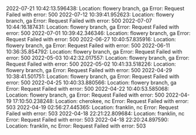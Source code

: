 2022-07-21 10:42:13.596438: Location: flowery branch, ga Error: Request Failed with error: 500
2022-07-12 10:39:41.952623: Location: flowery branch, ga Error: Request Failed with error: 500
2022-07-07 10:44:16.187431: Location: flowery branch, ga Error: Request Failed with error: 500
2022-07-01 10:39:42.346346: Location: flowery branch, ga Error: Request Failed with error: 500
2022-06-27 10:40:57.835916: Location: flowery branch, ga Error: Request Failed with error: 500
2022-06-11 10:36:35.854792: Location: flowery branch, ga Error: Request Failed with error: 500
2022-05-03 10:42:32.017557: Location: flowery branch, ga Error: Request Failed with error: 500
2022-05-02 10:41:33.518226: Location: flowery branch, ga Error: Request Failed with error: 500
2022-04-29 10:38:41.501751: Location: flowery branch, ga Error: Request Failed with error: 500
2022-04-25 10:40:33.880566: Location: flowery branch, ga Error: Request Failed with error: 500
2022-04-22 10:40:53.585068: Location: flowery branch, ga Error: Request Failed with error: 500
2022-04-19 17:10:50.238248: Location: cherokee, nc Error: Request Failed with error: 503
2022-04-19 02:56:27.445365: Location: franklin, nc Error: Request Failed with error: 503
2022-04-18 22:21:22.809684: Location: franklin, nc Error: Request Failed with error: 503
2022-04-18 22:20:24.897590: Location: franklin, nc Error: Request Failed with error: 503
